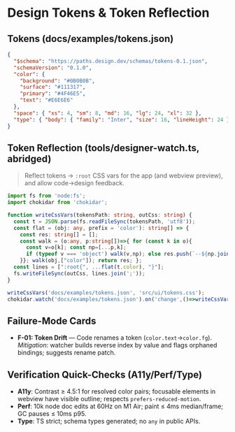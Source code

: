 # Design Tokens & Token Reflection

## Tokens (docs/examples/tokens.json)

```json
{
  "$schema": "https://paths.design.dev/schemas/tokens-0.1.json",
  "schemaVersion": "0.1.0",
  "color": {
    "background": "#0B0B0B",
    "surface": "#111317",
    "primary": "#4F46E5",
    "text": "#E6E6E6"
  },
  "space": { "xs": 4, "sm": 8, "md": 16, "lg": 24, "xl": 32 },
  "type": { "body": { "family": "Inter", "size": 16, "lineHeight": 24 } }
}
```

## Token Reflection (tools/designer-watch.ts, abridged)

> Reflect tokens → `:root` CSS vars for the app (and webview preview), and allow code→design feedback.

```ts
import fs from 'node:fs';
import chokidar from 'chokidar';

function writeCssVars(tokensPath: string, outCss: string) {
  const t = JSON.parse(fs.readFileSync(tokensPath, 'utf8'));
  const flat = (obj: any, prefix = 'color'): string[] => {
    const res: string[] = [];
    const walk = (o:any, p:string[])=>{ for (const k in o){
      const v=o[k]; const np=[...p,k];
      if (typeof v === 'object') walk(v,np); else res.push(`--${np.join('-')}:${v}`);
    }}; walk(obj,["color"]); return res; };
  const lines = [":root{", ...flat(t.color), "}"];
  fs.writeFileSync(outCss, lines.join(';'));
}

writeCssVars('docs/examples/tokens.json', 'src/ui/tokens.css');
chokidar.watch('docs/examples/tokens.json').on('change',()=>writeCssVars('docs/examples/tokens.json','src/ui/tokens.css'));
```

## Failure-Mode Cards

* **F-01: Token Drift** — Code renames a token (`color.text`→`color.fg`). *Mitigation*: watcher builds reverse index by value and flags orphaned bindings; suggests rename patch.

## Verification Quick-Checks (A11y/Perf/Type)

* **A11y**: Contrast ≥ 4.5:1 for resolved color pairs; focusable elements in webview have visible outline; respects `prefers-reduced-motion`.
* **Perf**: 10k node doc edits at 60Hz on M1 Air; paint ≤ 4ms median/frame; GC pauses ≤ 10ms p95.
* **Type**: TS strict; schema types generated; no `any` in public APIs.

